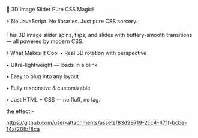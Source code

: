 🚀 3D Image Slider Pure CSS Magic!

⚡ No JavaScript. No libraries. Just pure CSS sorcery.

This 3D image slider spins, flips, and slides with buttery-smooth transitions — all powered by modern CSS.

🌀 What Makes It Cool
• 	Real 3D rotation with perspective

•   Ultra-lightweight — loads in a blink

• 	Easy to plug into any layout

• 	Fully responsive & customizable

•   Just HTML + CSS — no fluff, no lag.

the effect -

https://github.com/user-attachments/assets/83d99719-2cc4-471f-bcbe-14af20fbf8ca

